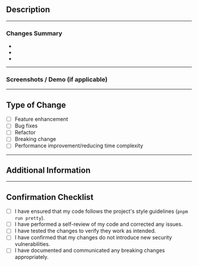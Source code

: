 ## Description
<!-- Describe your changes in detail. What issue does this resolve? -->

---

### Changes Summary
<!-- Provide a brief summary of the changes made in this PR. -->
- 
- 
- 

---

### Screenshots / Demo (if applicable)
<!-- Attach relevant screenshots or recordings of your changes. -->

---

## Type of Change
<!-- Select all that are appropriate. -->

- [ ] Feature enhancement
- [ ] Bug fixes
- [ ] Refactor
- [ ] Breaking change
- [ ] Performance improvement/reducing time complexity

---

## Additional Information
<!-- Include any additional notes, concerns, or questions you have regarding this PR. -->

---

## Confirmation Checklist

- [ ] I have ensured that my code follows the project's style guidelines (`pnpm run pretty`).
- [ ] I have performed a self-review of my code and corrected any issues.
- [ ] I have tested the changes to verify they work as intended.
- [ ] I have confirmed that my changes do not introduce new security vulnerabilities.
- [ ] I have documented and communicated any breaking changes appropriately.